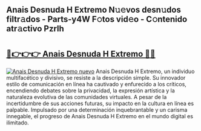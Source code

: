 ## Anais Desnuda H Extremo N𝚞𝚎vos desn𝚞dos filtr𝚊dos - Parts-y4W F𝚘tos vid𝚎o - C𝚘ntenido atr𝚊ctivo Pzrlh

# <h2><a href="http://mbapch.tromn.icu/?c=Anais+Desnuda+H+Extremo">🔗👉👉👉 Anais Desnuda H Extremo 🔗🔗</a></h2>

[![Anais Desnuda H Extremo nuevo](https://i.imgur.com/pEAQMta.gif)](http://mbapch.tromn.icu/?c=Anais+Desnuda+H+Extremo)
Anais Desnuda H Extremo, un individuo multifacético y divisivo, se resiste a la descripción simple. Su innovador estilo de comunicación en línea ha cautivado y enfurecido a los críticos, encendiendo debates sobre la privacidad, la expresión artística y la naturaleza evolutiva de las comunidades virtuales. A pesar de la incertidumbre de sus acciones futuras, su impacto en la cultura en línea es palpable. Impulsado por una determinación inquebrantable y un carisma innegable, el progreso de Anais Desnuda H Extremo en el mundo digital es ilimitado.
